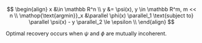 
$$
\begin{align}
x &\in \mathbb R^n \\
y &= \psi(x), y \in \mathbb R^m, m << n \\
\mathop{\text{argmin}}_x &\parallel \phi(x) \parallel_1 \text{subject to} \parallel \psi(x) - y \parallel_2 \le \epsilon \\
\end{align}
$$

Optimal recovery occurs when $\psi$ and $\phi$ are mutually incoherent.
